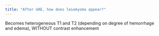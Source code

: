 ```yaml
---
title: "After UAE, how does leiomyoma appear?"
---
```

Becomes heterogeneous T1 and T2 (depending on degree of hemorrhage and edema), WITHOUT contrast enhancement

